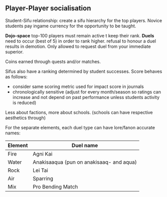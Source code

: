 
## Player-Player socialisation

Student-Sifu relationship: create a sifu hierarchy for the top players. Novice students pay ingame currency for the opportunity to be taught.

**Dojo-space** top-100 players must remain active t keep their rank. **Duels** need to occur (best of 5) in order to rank higher. refusal to honour a duel results in demotion. Only allowed to request duel from your immediate superior.

Coins earned through quests and/or matches.

Sifus also have a ranking determined by student successes. Score behaves as follows:
- consider same scoring metric used for impact score in journals
- chronologically sensitive (adjust for every month/season so ratings can increase and not depend on past performance unless students activity is reduced)

Less about factions, more about schools. (schools can have respective aesthetics through)

For the separate elements, each duel type can have lore/fanon accurate names:

| Element | Duel name                                |
| ------- | ---------------------------------------- |
| Fire    | Agni Kai                                 |
| Water   | Anakisaaqua (pun on anakisaaq- and aqua) |
| Rock    | Lei Tai                                  |
| Air     | Sparring                                 |
| Mix     | Pro Bending Match                        |
